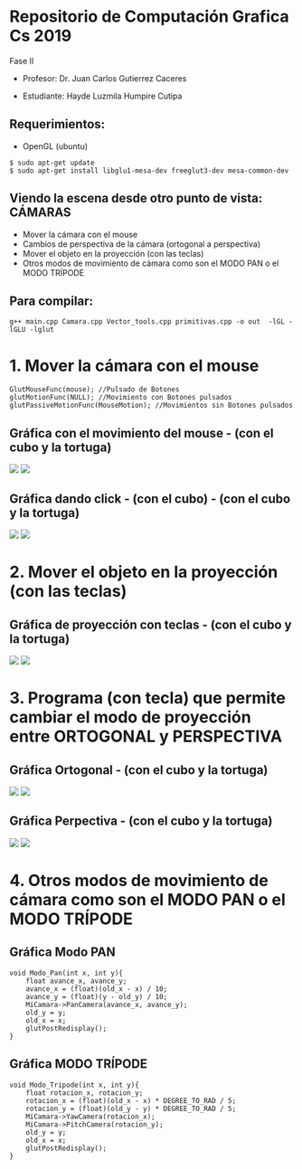 # Repositorio de Computación Grafica Cs 2019
Fase II 

- Profesor: 
Dr. Juan Carlos Gutierrez Caceres

- Estudiante: 
Hayde Luzmila Humpire Cutipa

## Requerimientos:
- OpenGL (ubuntu)
```
$ sudo apt-get update
$ sudo apt-get install libglu1-mesa-dev freeglut3-dev mesa-common-dev
```
## Viendo la escena desde otro punto de vista: CÁMARAS
- Mover la cámara con el mouse
- Cambios de perspectiva de la cámara (ortogonal a perspectiva) 
- Mover el objeto en la proyección (con las teclas)
- Otros modos de movimiento de cámara como son el MODO PAN o el MODO TRÍPODE

## Para compilar: 
```
g++ main.cpp Camara.cpp Vector_tools.cpp primitivas.cpp -o out  -lGL -lGLU -lglut
```
# 1. Mover la cámara con el mouse
```
GlutMouseFunc(mouse); //Pulsado de Botones
glutMotionFunc(NULL); //Movimiento con Botones pulsados
glutPassiveMotionFunc(MouseMotion); //Movimientos sin Botones pulsados
```

## Gráfica con el movimiento del mouse - (con el cubo y la tortuga)
![](Imagenes/Movimiento_Mouse.gif)
![](Imagenes/Tortuga_Mouse.gif)

## Gráfica dando click - (con el cubo) - (con el cubo y la tortuga)
![](Imagenes/Movimiento_Click.gif)
![](Imagenes/Tortuga_Click.gif )

# 2. Mover el objeto en la proyección (con las teclas) 
## Gráfica de proyección con teclas - (con el cubo y la tortuga)
![](Imagenes/Movimiento_Teclas.gif)
![](Imagenes/Tortuga_Tecla.gif)

# 3. Programa (con tecla) que permite cambiar el modo de proyección entre ORTOGONAL y PERSPECTIVA
## Gráfica Ortogonal - (con el cubo y la tortuga)
![](Imagenes/Movimiento_ortogonal.gif)
![](Imagenes/Tortuga_Ortogonal.gif)

## Gráfica Perpectiva - (con el cubo y la tortuga)
![](Imagenes/Movimiento_perpectiva.gif)
![](Imagenes/Tortuga_Perpectiva.gif)

# 4. Otros modos de movimiento de cámara como son el MODO PAN o el MODO TRÍPODE
## Gráfica Modo PAN
```
void Modo_Pan(int x, int y){
    float avance_x, avance_y;
    avance_x = (float)(old_x - x) / 10;
    avance_y = (float)(y - old_y) / 10;
    MiCamara->PanCamera(avance_x, avance_y);
    old_y = y;
    old_x = x;
    glutPostRedisplay();
}
```
## Gráfica MODO TRÍPODE
```
void Modo_Tripode(int x, int y){
    float rotacion_x, rotacion_y;
    rotacion_x = (float)(old_x - x) * DEGREE_TO_RAD / 5;
    rotacion_y = (float)(old_y - y) * DEGREE_TO_RAD / 5;
    MiCamara->YawCamera(rotacion_x);
    MiCamara->PitchCamera(rotacion_y);
    old_y = y;
    old_x = x;
    glutPostRedisplay();
}
```

